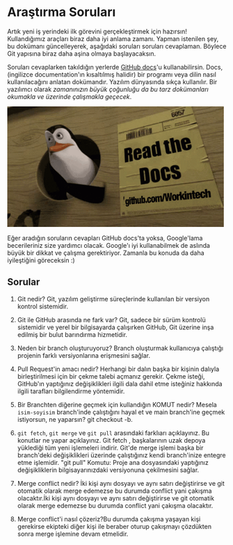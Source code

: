 # Araştırma Soruları

Artık yeni iş yerindeki ilk görevini gerçekleştirmek için hazırsın! Kullandığımız araçları biraz daha iyi anlama zamanı. Yapman istenilen şey, bu dokümanı güncelleyerek, aşağıdaki soruları soruları cevaplaman. Böylece Git yapısına biraz daha aşina olmaya başlayacaksın.

Soruları cevaplarken takıldığın yerlerde [GitHub docs](https://docs.github.com/en)'u kullanabilirsin. Docs, (ingilizce documentation'ın kısaltılmış halidir) bir programı veya dilin nasıl kullanılacağını anlatan dokümandır. Yazılım dünyasında sıkça kullanılır. Bir yazılımcı olarak _zamanınızın büyük çoğunluğu da bu tarz dokümanları okumakla ve üzerinde çalışmakla geçecek_.

![READ THE DOCS](https://github.com/Workintech/FSWeb-S1G1-Projesi-Web-Development-Projesi-icin-Git/blob/main/read-the-docs-wit.gif?raw=true)

Eğer aradığın soruların cevapları GitHub docs'ta yoksa, Google'lama becerileriniz size yardımcı olacak. Google'ı iyi kullanabilmek de aslında büyük bir dikkat ve çalışma gerektiriyor. Zamanla bu konuda da daha iyileştiğini göreceksin :)

## Sorular

1. Git nedir? Git, yazılım geliştirme süreçlerinde kullanılan bir versiyon kontrol sistemidir.

2. Git ile GitHub arasında ne fark var? Git, sadece bir sürüm kontrolü sistemidir ve yerel bir bilgisayarda çalışırken GitHub, Git üzerine inşa edilmiş bir bulut barındırma hizmetidir.

3. Neden bir branch oluşturuyoruz? Branch oluşturmak kullanıcıya çalıştığı projenin farklı versiyonlarına erişmesini sağlar.

4. Pull Request'in amacı nedir?  Herhangi bir dalın başka bir kişinin dalıyla birleştirilmesi için bir çekme talebi açmanız gerekir. Çekme isteği, GitHub'ın yaptığınız değişiklikleri ilgili dala dahil etme isteğiniz hakkında ilgili tarafları bilgilendirme yöntemidir.

5. Bir Branchten diğerine geçmek için kullandığın KOMUT nedir? Mesela `isim-soyisim` branch'inde çalıştığını hayal et ve main branch'ine geçmek istiyorsun, ne yaparsın? git checkout -b.

6. `git fetch`, `git merge` ve `git pull` arasındaki farklıarı açıklayınız. Bu konutlar ne yapar açıklayınız. Git fetch , başkalarının uzak depoya yüklediği tüm yeni işlemeleri indirir. Git'de merge işlemi başka bir branch'deki değişiklikleri üzerinde çalıştığınız kendi branch'inize entegre etme işlemidir. "git pull" Komutu: Proje ana dosyasındaki yaptığınız değişikliklerin bilgisayarınızdaki versiyonuna çekilmesini sağlar.

7. Merge conflict nedir? İki kişi aynı dosyayı ve aynı satırı değiştirirse ve git otomatik olarak merge edemezse bu durumda conflict yani çakışma olacaktır.İki kişi aynı dosyayı ve aynı satırı değiştirirse ve git otomatik olarak merge edemezse bu durumda conflict yani çakışma olacaktır.

8. Merge conflict'i nasıl çözeriz?Bu durumda çakışma yaşayan kişi gerekirse ekipteki diğer kişi ile beraber oturup çakışmayı çözdükten sonra merge işlemine devam etmelidir.
